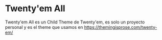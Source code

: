 # Twenty'em All
Twenty'em All es un Child Theme de Twenty'em, es solo un proyecto personal y es el theme que usamos en https://themingisprose.com/twenty-em/

